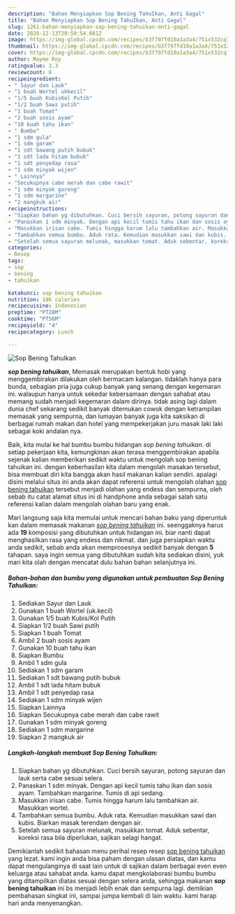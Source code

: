 ```yaml
---
description: "Bahan Menyiapkan Sop Bening TahuIkan, Anti Gagal"
title: "Bahan Menyiapkan Sop Bening TahuIkan, Anti Gagal"
slug: 1261-bahan-menyiapkan-sop-bening-tahuikan-anti-gagal
date: 2020-12-13T20:59:54.081Z
image: https://img-global.cpcdn.com/recipes/b3f797fd10a1a3a4/751x532cq70/sop-bening-tahuikan-foto-resep-utama.jpg
thumbnail: https://img-global.cpcdn.com/recipes/b3f797fd10a1a3a4/751x532cq70/sop-bening-tahuikan-foto-resep-utama.jpg
cover: https://img-global.cpcdn.com/recipes/b3f797fd10a1a3a4/751x532cq70/sop-bening-tahuikan-foto-resep-utama.jpg
author: Mayme Roy
ratingvalue: 3.3
reviewcount: 8
recipeingredient:
- " Sayur dan Lauk"
- "1 buah Wortel ukkecil"
- "1/5 buah KubisKol Putih"
- "1/2 buah Sawi putih"
- "1 buah Tomat"
- "2 buah sosis ayam"
- "10 buah tahu ikan"
- " Bumbu"
- "1 sdm gula"
- "1 sdm garam"
- "1 sdt bawang putih bubuk"
- "1 sdt lada hitam bubuk"
- "1 sdt penyedap rasa"
- "1 sdm minyak wijen"
- " Lainnya"
- "Secukupnya cabe merah dan cabe rawit"
- "1 sdm minyak goreng"
- "1 sdm margarine"
- "2 mangkuk air"
recipeinstructions:
- "Siapkan bahan yg dibutuhkan. Cuci bersih sayuran, potong sayuran dan lauk serta cabe sesuai selera."
- "Panaskan 1 sdm minyak. Dengan api kecil tumis tahu ikan dan sosis ayam. Tambahkan margarine. Tumis di api sedang."
- "Masukkan irisan cabe. Tumis hingga harum lalu tambahkan air. Masukkan wortel."
- "Tambahkan semua bumbu. Aduk rata. Kemudian masukkan sawi dan kubis. Biarkan masak terendam dengan air."
- "Setelah semua sayuran melunak, masukkan tomat. Aduk sebentar, koreksi rasa bila diperlukan, sajikan selagi hangat."
categories:
- Resep
tags:
- sop
- bening
- tahuikan

katakunci: sop bening tahuikan 
nutrition: 186 calories
recipecuisine: Indonesian
preptime: "PT28M"
cooktime: "PT56M"
recipeyield: "4"
recipecategory: Lunch

---
```



![Sop Bening TahuIkan](https://img-global.cpcdn.com/recipes/b3f797fd10a1a3a4/751x532cq70/sop-bening-tahuikan-foto-resep-utama.jpg)

<b><i>sop bening tahuikan</i></b>, Memasak merupakan bentuk hobi yang menggembirakan dilakukan oleh bermacam kalangan. tidaklah hanya para bunda, sebagian pria juga cukup banyak yang senang dengan kegemaran ini. walaupun hanya untuk sekedar kebersamaan dengan sahabat atau memang sudah menjadi kegemaran dalam dirinya. tidak asing lagi dalam dunia chef sekarang sedikit banyak ditemukan cowok dengan ketrampilan memasak yang sempurna, dan lumayan banyak juga kita saksikan di berbagai rumah makan dan hotel yang mempekerjakan juru masak laki laki sebagai koki andalan nya.



Baik, kita mulai ke hal bumbu bumbu hidangan <i>sop bening tahuikan</i>. di setiap pekerjaan kita, kemungkinan akan terasa menggembirakan apabila sejenak kalian memberikan sedikit waktu untuk mengolah sop bening tahuikan ini. dengan keberhasilan kita dalam mengolah masakan tersebut, bisa membuat diri kita bangga akan hasil makanan kalian sendiri. apalagi disini melalui situs ini anda akan dapat referensi untuk mengolah olahan <u>sop bening tahuikan</u> tersebut menjadi olahan yang endess dan sempurna, oleh sebab itu catat alamat situs ini di handphone anda sebagai salah satu referensi kalian dalam mengolah olahan baru yang enak.


Mari langsung saja kita memulai untuk mencari bahan baku yang diperuntuk kan dalam memasak makanan <u><i>sop bening tahuikan</i></u> ini. seenggaknya harus ada <b>19</b> komposisi yang dibutuhkan untuk hidangan ini. biar nanti dapat menghasilkan rasa yang endess dan nikmat. dan juga persiapkan waktu anda sedikit, sebab anda akan memprosesnya sedikit banyak dengan <b>5</b> tahapan. saya ingin semua yang dibutuhkan sudah kita sediakan disini, yuk mari kita olah dengan mencatat dulu bahan bahan selanjutnya ini.

<!--inarticleads1-->

##### Bahan-bahan dan bumbu yang digunakan untuk pembuatan Sop Bening TahuIkan:

1. Sediakan  Sayur dan Lauk
1. Gunakan 1 buah Wortel (uk.kecil)
1. Gunakan 1/5 buah Kubis/Kol Putih
1. Siapkan 1/2 buah Sawi putih
1. Siapkan 1 buah Tomat
1. Ambil 2 buah sosis ayam
1. Gunakan 10 buah tahu ikan
1. Siapkan  Bumbu
1. Ambil 1 sdm gula
1. Sediakan 1 sdm garam
1. Sediakan 1 sdt bawang putih bubuk
1. Ambil 1 sdt lada hitam bubuk
1. Ambil 1 sdt penyedap rasa
1. Sediakan 1 sdm minyak wijen
1. Siapkan  Lainnya
1. Siapkan Secukupnya cabe merah dan cabe rawit
1. Gunakan 1 sdm minyak goreng
1. Sediakan 1 sdm margarine
1. Siapkan 2 mangkuk air




<!--inarticleads2-->

##### Langkah-langkah membuat Sop Bening TahuIkan:

1. Siapkan bahan yg dibutuhkan. Cuci bersih sayuran, potong sayuran dan lauk serta cabe sesuai selera.
1. Panaskan 1 sdm minyak. Dengan api kecil tumis tahu ikan dan sosis ayam. Tambahkan margarine. Tumis di api sedang.
1. Masukkan irisan cabe. Tumis hingga harum lalu tambahkan air. Masukkan wortel.
1. Tambahkan semua bumbu. Aduk rata. Kemudian masukkan sawi dan kubis. Biarkan masak terendam dengan air.
1. Setelah semua sayuran melunak, masukkan tomat. Aduk sebentar, koreksi rasa bila diperlukan, sajikan selagi hangat.




Demikianlah sedikit bahasan menu perihal resep resep <u>sop bening tahuikan</u> yang lezat. kami ingin anda bisa paham dengan ulasan diatas, dan kamu dapat mengulanginya di saat lain untuk di sajikan dalam berbagai even even keluarga atau sahabat anda. kamu dapat mengkolaborasi bumbu bumbu yang ditampilkan diatas sesuai dengan selera anda, sehingga makanan <b>sop bening tahuikan</b> ini bs menjadi lebih enak dan sempurna lagi. demikian pembahasan singkat ini, sampai jumpa kembali di lain waktu. kami harap hari anda menyenangkan.
